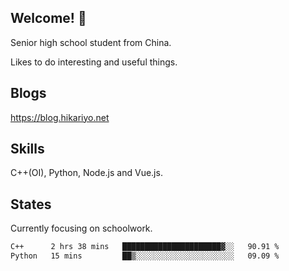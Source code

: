 ## Welcome! 👋

Senior high school student from China.

Likes to do interesting and useful things.

## Blogs

https://blog.hikariyo.net

## Skills

C++(OI), Python, Node.js and Vue.js.

## States

Currently focusing on schoolwork.

<!--START_SECTION:waka-->

```txt
C++      2 hrs 38 mins   ██████████████████████▓░░   90.91 %
Python   15 mins         ██▒░░░░░░░░░░░░░░░░░░░░░░   09.09 %
```

<!--END_SECTION:waka-->

